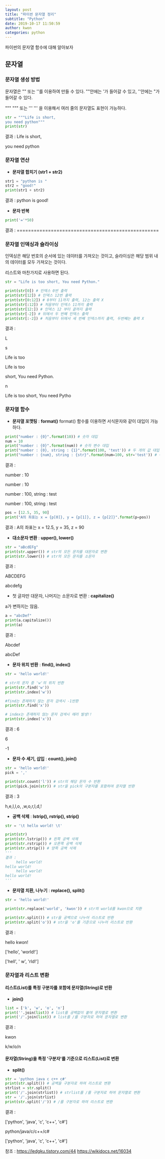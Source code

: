 ```yaml
---
layout: post
title: "파이썬 문자열 정리"
subtitle: "Python"
date: 2019-10-17 11:50:59
author: kwon
categories: python
---
```

파이썬의 문자열 함수에 대해 알아보자

## 문자열

### 문자열 생성 방법
문자열은 "" 또는 ''를 이용하여 만들 수 있다. ""안에는 '가 들어갈 수 있고, ''안에는 "가 들어갈 수 있다.

""" """ 또는 ''' ''' 을 이용해서 여러 줄의 문자열도 표현이 가능하다.
```python
str = """Life is short,
you need python"""
print(str)
```
결과 : Life is short,

you need python

### 문자열 연산

- **문자열 합치기 (str1 + str2)**
```python
str1 = "python is "
str2 = "good!"
print(str1 + str2)
```
결과 : python is good!

- **문자 반복**
```python
print('='*50)
```
결과 : ==================================================

### 문자열 인덱싱과 슬라이싱

인덱싱은 해당 번호의 순서에 있는 데이터를 가져오는 것이고, 슬라이싱은 해당 범위 내의 데이터를 모두 가져오는 것이다.

리스트와 마찬가지로 사용하면 된다.
```python
str = "Life is too short, You need Python."

print(str[0]) # 인덱스 0번 출력
print(str[12]) # 인덱스 12번 출력
print(str[0:12]) # 0부터 11까지 출력, 12는 출력 X
print(str[:12]) # 처음부터 인덱스 11까지 출력
print(str[12:]) # 인덱스 12 부터 끝까지 출력
print(str[-2]) # 뒤에서 두 번째 인덱스 출력
print(str[:-2]) # 처음부터 뒤에서 세 번째 인덱스까지 출력, 두번째는 출력 X

```
결과 :

L

s

Life is too

Life is too

short, You need Python.

n

Life is too short, You need Pytho

### 문자열 함수

- **문자열 포맷팅** : **format()**
format() 함수를 이용하면 서식문자와 같이 대입이 가능하다.

```python
print("number : {0}".format(10)) # 숫자 대입
num = 10
print("number : {0}".format(num)) # 숫자 변수 대입
print("number : {0}, string : {1}".format(100, 'test')) # 두 개의 값 대입
print("number : {num}, string : {str}".format(num=100, str='test')) # 이름으로 대입
```
결과 :

number : 10

number : 10

number : 100, string : test

number : 100, string : test

```python
pos = [12.5, 35, 90]
print("A의 좌표는 x = {p[0]}, y = {p[1]}, z = {p[2]}".format(p=pos))
```

결과 : A의 좌표는 x = 12.5, y = 35, z = 90

- **대소문자 변환** : **upper(), lower()**

```python
str = "aBcdEFg"
print(str.upper()) # str의 모든 문자를 대문자로 변환
print(str.lower()) # str의 모든 문자를 소문자

```
결과 :

ABCDEFG

abcdefg

- 첫 글자만 대문자, 나머지는 소문자로 변환 : **capitalize()**

a가 변하지는 않음.
```python
a = "abcDef"
print(a.capitalize())
print(a)
```
결과 :

 Abcdef

 abcDef


- **문자 위치 반환** : **find(), index()**

```python
str = 'hello world!'

# str의 문자 중 'w'의 위치 반환
print(str.find('w'))
print(str.index('w'))

#find는 존재하지 않는 문자 검색시 -1반환
print(str.find('x'))

# index는 존재하지 않는 문자 검색시 에러 발생!!
print(str.index('x'))
```
결과 :
6

6

-1

- **문자 수 세기, 삽입** : **count(), join()**

```python
str = 'hello world!'
pick = ','

print(str.count('l')) # str의 해당 문자 수 반환
print(pick.join(str)) # str을 pick의 구분자를 포함하여 문자열 반환
```
결과 :
3

h,e,l,l,o, ,w,o,r,l,d,!

- **공백 삭제** : **lstrip(), rstrip(), strip()**

```python
str = '\t hello world! \t'

print(str)
print(str.lstrip()) # 왼쪽 공백 삭제
print(str.rstrip()) # 오른쪽 공백 삭제
print(str.strip()) # 양쪽 공백 삭제
'''
결과 :
	 hello world! 	
hello world! 	
	 hello world!
hello world!
'''
```

- **문자열 치환, 나누기** : **replace(), split()**

```python
str = 'hello world!'

print(str.replace('world', 'kwon')) # str의 world를 kwon으로 치환

print(str.split()) # str을 공백으로 나누어 리스트로 반환
print(str.split('o')) # str을 'o'를 기준으로 나누어 리스트로 반환

```
결과 :

hello kwon!

['hello', 'world!']

['hell', ' w', 'rld!']

### 문자열과 리스트 변환

#### 리스트(List)를 특정 구분자를 포함에 문자열(String)로 반환
- **join()**

```python
list = ['k', 'w', 'o', 'n']
print(''.join(list)) # list를 공백없이 붙여 문자열로 변환
print('/'.join(list)) # list를 /를 구분자로 하여 문자열로 변환
```
결과 :

kwon

k/w/o/n

#### 문자열(String)을 특정 '구분자'를 기준으로 리스트(List)로 변환
- **split()**

```python
str = 'python java c c++ c#'
print(str.split()) # 공백을 구분자로 하여 리스트로 변환
strlist = str.split()
print('/'.join(strlist)) # strlist를 /를 구분자로 하여 문자열로 변환
str = '/'.join(strlist)
print(str.split('/')) # /를 구분자로 하여 리스트로 변환
```
결과 :

['python', 'java', 'c', 'c++', 'c#']

python/java/c/c++/c#

['python', 'java', 'c', 'c++', 'c#']





참조 :
<https://ledgku.tistory.com/44>
<https://wikidocs.net/16034>
